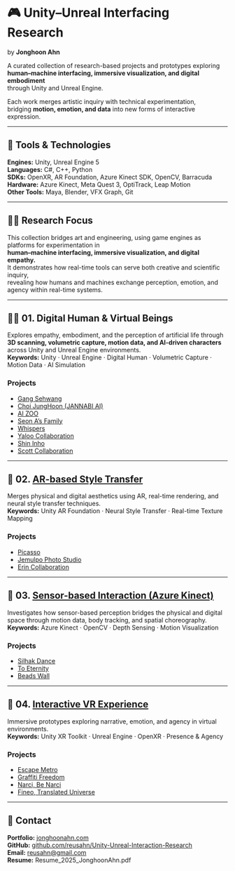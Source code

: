 # 🎮 Unity–Unreal Interfacing Research  
by **Jonghoon Ahn**

A curated collection of research-based projects and prototypes exploring  
**human–machine interfacing, immersive visualization, and digital embodiment**  
through Unity and Unreal Engine.

Each work merges artistic inquiry with technical experimentation,  
bridging **motion, emotion, and data** into new forms of interactive expression.  

---

## 🧰 Tools & Technologies  
**Engines:** Unity, Unreal Engine 5  
**Languages:** C#, C++, Python  
**SDKs:** OpenXR, AR Foundation, Azure Kinect SDK, OpenCV, Barracuda  
**Hardware:** Azure Kinect, Meta Quest 3, OptiTrack, Leap Motion  
**Other Tools:** Maya, Blender, VFX Graph, Git  

---

## 🧑‍💻 Research Focus  
This collection bridges art and engineering, using game engines as platforms for experimentation in  
**human–machine interfacing, immersive visualization, and digital empathy.**  
It demonstrates how real-time tools can serve both creative and scientific inquiry,  
revealing how humans and machines exchange perception, emotion, and agency within real-time systems.

---

## 🧍‍♂️ 01. Digital Human & Virtual Beings  
Explores empathy, embodiment, and the perception of artificial life through **3D scanning, volumetric capture, motion data, and AI-driven characters** across Unity and Unreal Engine environments.  
**Keywords:** Unity · Unreal Engine · Digital Human · Volumetric Capture · Motion Data · AI Simulation  

### Projects
- [Gang Sehwang](./01_Digital_Human_and_Virtual_Beings/Gang_Sehwang/README.md)  
- [Choi JungHoon (JANNABI AI)](./01_Digital_Human_and_Virtual_Beings/Choi_JungHoon_JANNABI_AI/README.md)  
- [AI ZOO](./01_Digital_Human_and_Virtual_Beings/AI_ZOO/README.md)  
- [Seon A’s Family](./01_Digital_Human_and_Virtual_Beings/SeonA_Family/README.md)  
- [Whispers](./01_Digital_Human_and_Virtual_Beings/Whispers/README.md)  
- [Yaloo Collaboration](./01_Digital_Human_and_Virtual_Beings/Yaloo_Collaboration/README.md)  
- [Shin Inho](./01_Digital_Human_and_Virtual_Beings/Shin_Inho/README.md)  
- [Scott Collaboration](./01_Digital_Human_and_Virtual_Beings/Scott_Collaboration/README.md)  

---

## 🎨 02. [AR-based Style Transfer](./02_AR_based_Style_Transfer/README.md)  
Merges physical and digital aesthetics using AR, real-time rendering, and neural style transfer techniques.  
**Keywords:** Unity AR Foundation · Neural Style Transfer · Real-time Texture Mapping  

### Projects  
- [Picasso](./02_AR_based_Style_Transfer/Picasso/README.md)  
- [Jemulpo Photo Studio](./02_AR_based_Style_Transfer/Jemulpo_Photo_Studio/README.md)  
- [Erin Collaboration](./02_AR_based_Style_Transfer/Erin_Collaboration/README.md)  

---

## 🕺 03. [Sensor-based Interaction (Azure Kinect)](./03_Sensor_based_Interaction/README.md)  
Investigates how sensor-based perception bridges the physical and digital space through motion data, body tracking, and spatial choreography.  
**Keywords:** Azure Kinect · OpenCV · Depth Sensing · Motion Visualization  

### Projects  
- [Silhak Dance](./03_Sensor_based_Interaction/Silhak_Dance/README.md)  
- [To Eternity](./03_Sensor_based_Interaction/To_Eternity/README.md)  
- [Beads Wall](./03_Sensor_based_Interaction/Beads_Wall/README.md)  

---

## 🥽 04. [Interactive VR Experience](./04_Interactive_VR_Experience/README.md)  
Immersive prototypes exploring narrative, emotion, and agency in virtual environments.  
**Keywords:** Unity XR Toolkit · Unreal Engine · OpenXR · Presence & Agency  

### Projects  
- [Escape Metro](./04_Interactive_VR_Experience/Escape_Metro/README.md)  
- [Graffiti Freedom](./04_Interactive_VR_Experience/Graffiti_Freedom/README.md)  
- [Narci, Be Narci](./04_Interactive_VR_Experience/Narci_Be_Narci/README.md)  
- [Fineo, Translated Universe](./04_Interactive_VR_Experience/Fineo_Translated_Universe/README.md)  

---

## 📎 Contact  
**Portfolio:** [jonghoonahn.com](https://jonghoonahn.com)  
**GitHub:** [github.com/reusahn/Unity-Unreal-Interaction-Research](https://github.com/reusahn/Unity-Unreal-Interaction-Research/tree/main)  
**Email:** [reusahn@gmail.com](mailto:reusahn@gmail.com)  
**Resume:** Resume_2025_JonghoonAhn.pdf  
